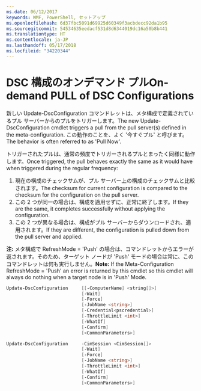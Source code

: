 ```yaml
---
ms.date: 06/12/2017
keywords: WMF, PowerShell, セットアップ
ms.openlocfilehash: 6d37fbc5091d69925d60349f3acbdecc92da1b95
ms.sourcegitcommit: 54534635eedacf531d8d6344019dc16a50b8b441
ms.translationtype: HT
ms.contentlocale: ja-JP
ms.lasthandoff: 05/17/2018
ms.locfileid: "34220344"
---
```

# <a name="on-demand-pull-of-dsc-configurations"></a><span data-ttu-id="f4ca9-102">DSC 構成のオンデマンド プル</span><span class="sxs-lookup"><span data-stu-id="f4ca9-102">On-demand PULL of DSC Configurations</span></span>

<span data-ttu-id="f4ca9-103">新しい Update-DscConfiguration コマンドレットは、メタ構成で定義されているプル サーバーからのプルをトリガーします。</span><span class="sxs-lookup"><span data-stu-id="f4ca9-103">The new Update-DscConfiguration cmdlet triggers a pull from the pull server(s) defined in the meta-configuration.</span></span> <span data-ttu-id="f4ca9-104">この動作のことを、よく '今すぐプル' と呼びます。</span><span class="sxs-lookup"><span data-stu-id="f4ca9-104">The behavior is often referred to as 'Pull Now'.</span></span>


<span data-ttu-id="f4ca9-105">トリガーされたプルは、通常の頻度でトリガーされるプルとまったく同様に動作します。</span><span class="sxs-lookup"><span data-stu-id="f4ca9-105">Once triggered, the pull behaves exactly the same as it would have when triggered during the regular frequency:</span></span>

1. <span data-ttu-id="f4ca9-106">現在の構成のチェックサムが、プル サーバー上の構成のチェックサムと比較されます。</span><span class="sxs-lookup"><span data-stu-id="f4ca9-106">The checksum for current configuration is compared to the checksum for the configuration on the pull server.</span></span>
2. <span data-ttu-id="f4ca9-107">この 2 つが同一の場合は、構成を適用せずに、正常に終了します。</span><span class="sxs-lookup"><span data-stu-id="f4ca9-107">If they are the same, it completes successfully without applying the configuration.</span></span>
3. <span data-ttu-id="f4ca9-108">この 2 つが異なる場合は、構成がプル サーバーからダウンロードされ、適用されます。</span><span class="sxs-lookup"><span data-stu-id="f4ca9-108">If they are different, the configuration is pulled down from the pull server and applied.</span></span>

<span data-ttu-id="f4ca9-109">**注:** メタ構成で RefreshMode = 'Push' の場合は、コマンドレットからエラーが返されます。そのため、ターゲット ノードが 'Push' モードの場合は常に、このコマンドレットは何も実行しません。</span><span class="sxs-lookup"><span data-stu-id="f4ca9-109">**Note:** If the Meta-Configuration RefreshMode = 'Push' an error is returned by this cmdlet so this cmdlet will always do nothing when a target node is in 'Push' Mode.</span></span>

```powershell
Update-DscConfiguration     [[-ComputerName] <string[]>]
                            [-Wait]
                            [-Force]
                            [-JobName <string>]
                            [-Credential<pscredential>]
                            [-ThrottleLimit <int>]
                            [-WhatIf]
                            [-Confirm]
                            [<CommonParameters>]

Update-DscConfiguration     -CimSession <CimSession[]>
                            [-Wait]
                            [-Force]
                            [-JobName <string>]
                            [-ThrottleLimit <int>]
                            [-WhatIf]
                            [-Confirm]
                            [<CommonParameters>]
```
